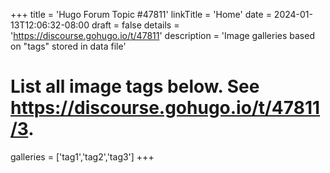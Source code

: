 +++
title = 'Hugo Forum Topic #47811'
linkTitle = 'Home'
date = 2024-01-13T12:06:32-08:00
draft = false
details = 'https://discourse.gohugo.io/t/47811'
description = 'Image galleries based on "tags" stored in data file'

# List all image tags below. See https://discourse.gohugo.io/t/47811/3.
galleries = ['tag1','tag2','tag3']
+++
